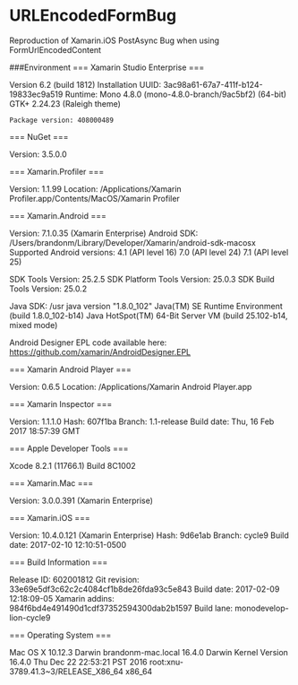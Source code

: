 # URLEncodedFormBug
Reproduction of Xamarin.iOS PostAsync Bug when using FormUrlEncodedContent


###Environment
=== Xamarin Studio Enterprise ===

Version 6.2 (build 1812)
Installation UUID: 3ac98a61-67a7-411f-b124-19833ec9a519
Runtime:
	Mono 4.8.0 (mono-4.8.0-branch/9ac5bf2) (64-bit)
	GTK+ 2.24.23 (Raleigh theme)

	Package version: 408000489

=== NuGet ===

Version: 3.5.0.0

=== Xamarin.Profiler ===

Version: 1.1.99
Location: /Applications/Xamarin Profiler.app/Contents/MacOS/Xamarin Profiler

=== Xamarin.Android ===

Version: 7.1.0.35 (Xamarin Enterprise)
Android SDK: /Users/brandonm/Library/Developer/Xamarin/android-sdk-macosx
	Supported Android versions:
		4.1 (API level 16)
		7.0 (API level 24)
		7.1 (API level 25)

SDK Tools Version: 25.2.5
SDK Platform Tools Version: 25.0.3
SDK Build Tools Version: 25.0.2

Java SDK: /usr
java version "1.8.0_102"
Java(TM) SE Runtime Environment (build 1.8.0_102-b14)
Java HotSpot(TM) 64-Bit Server VM (build 25.102-b14, mixed mode)

Android Designer EPL code available here:
https://github.com/xamarin/AndroidDesigner.EPL

=== Xamarin Android Player ===

Version: 0.6.5
Location: /Applications/Xamarin Android Player.app

=== Xamarin Inspector ===

Version: 1.1.1.0
Hash: 607f1ba
Branch: 1.1-release
Build date: Thu, 16 Feb 2017 18:57:39 GMT

=== Apple Developer Tools ===

Xcode 8.2.1 (11766.1)
Build 8C1002

=== Xamarin.Mac ===

Version: 3.0.0.391 (Xamarin Enterprise)

=== Xamarin.iOS ===

Version: 10.4.0.121 (Xamarin Enterprise)
Hash: 9d6e1ab
Branch: cycle9
Build date: 2017-02-10 12:10:51-0500

=== Build Information ===

Release ID: 602001812
Git revision: 33e69e5df3c62c2c4084cf1b8de26fda93c5e843
Build date: 2017-02-09 12:18:09-05
Xamarin addins: 984f6bd4e491490d1cdf37352594300dab2b1597
Build lane: monodevelop-lion-cycle9

=== Operating System ===

Mac OS X 10.12.3
Darwin brandonm-mac.local 16.4.0 Darwin Kernel Version 16.4.0
    Thu Dec 22 22:53:21 PST 2016
    root:xnu-3789.41.3~3/RELEASE_X86_64 x86_64

